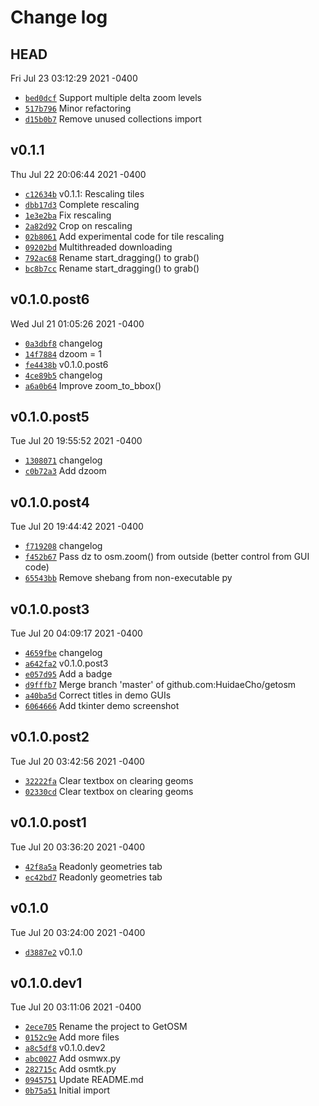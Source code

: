 # Change log

## HEAD
Fri Jul 23 03:12:29 2021 -0400

* [`bed0dcf`](https://github.com/HuidaeCho/getosm/commit/bed0dcf)  Support multiple delta zoom levels
* [`517b796`](https://github.com/HuidaeCho/getosm/commit/517b796)  Minor refactoring
* [`d15b0b7`](https://github.com/HuidaeCho/getosm/commit/d15b0b7)  Remove unused collections import

## v0.1.1
Thu Jul 22 20:06:44 2021 -0400

* [`c12634b`](https://github.com/HuidaeCho/getosm/commit/c12634b)  v0.1.1: Rescaling tiles
* [`dbb17d3`](https://github.com/HuidaeCho/getosm/commit/dbb17d3)  Complete rescaling
* [`1e3e2ba`](https://github.com/HuidaeCho/getosm/commit/1e3e2ba)  Fix rescaling
* [`2a82d92`](https://github.com/HuidaeCho/getosm/commit/2a82d92)  Crop on rescaling
* [`02b8061`](https://github.com/HuidaeCho/getosm/commit/02b8061)  Add experimental code for tile rescaling
* [`09202bd`](https://github.com/HuidaeCho/getosm/commit/09202bd)  Multithreaded downloading
* [`792ac68`](https://github.com/HuidaeCho/getosm/commit/792ac68)  Rename start\_dragging() to grab()
* [`bc8b7cc`](https://github.com/HuidaeCho/getosm/commit/bc8b7cc)  Rename start\_dragging() to grab()

## v0.1.0.post6
Wed Jul 21 01:05:26 2021 -0400

* [`0a3dbf8`](https://github.com/HuidaeCho/getosm/commit/0a3dbf8)  changelog
* [`14f7884`](https://github.com/HuidaeCho/getosm/commit/14f7884)  dzoom = 1
* [`fe4438b`](https://github.com/HuidaeCho/getosm/commit/fe4438b)  v0.1.0.post6
* [`4ce89b5`](https://github.com/HuidaeCho/getosm/commit/4ce89b5)  changelog
* [`a6a0b64`](https://github.com/HuidaeCho/getosm/commit/a6a0b64)  Improve zoom\_to\_bbox()

## v0.1.0.post5
Tue Jul 20 19:55:52 2021 -0400

* [`1308071`](https://github.com/HuidaeCho/getosm/commit/1308071)  changelog
* [`c0b72a3`](https://github.com/HuidaeCho/getosm/commit/c0b72a3)  Add dzoom

## v0.1.0.post4
Tue Jul 20 19:44:42 2021 -0400

* [`f719208`](https://github.com/HuidaeCho/getosm/commit/f719208)  changelog
* [`f452b67`](https://github.com/HuidaeCho/getosm/commit/f452b67)  Pass dz to osm.zoom() from outside (better control from GUI code)
* [`65543bb`](https://github.com/HuidaeCho/getosm/commit/65543bb)  Remove shebang from non-executable py

## v0.1.0.post3
Tue Jul 20 04:09:17 2021 -0400

* [`4659fbe`](https://github.com/HuidaeCho/getosm/commit/4659fbe)  changelog
* [`a642fa2`](https://github.com/HuidaeCho/getosm/commit/a642fa2)  v0.1.0.post3
* [`e057d95`](https://github.com/HuidaeCho/getosm/commit/e057d95)  Add a badge
* [`d9fffb7`](https://github.com/HuidaeCho/getosm/commit/d9fffb7)  Merge branch 'master' of github.com:HuidaeCho/getosm
* [`a40ba5d`](https://github.com/HuidaeCho/getosm/commit/a40ba5d)  Correct titles in demo GUIs
* [`6064666`](https://github.com/HuidaeCho/getosm/commit/6064666)  Add tkinter demo screenshot

## v0.1.0.post2
Tue Jul 20 03:42:56 2021 -0400

* [`32222fa`](https://github.com/HuidaeCho/getosm/commit/32222fa)  Clear textbox on clearing geoms
* [`02330cd`](https://github.com/HuidaeCho/getosm/commit/02330cd)  Clear textbox on clearing geoms

## v0.1.0.post1
Tue Jul 20 03:36:20 2021 -0400

* [`42f8a5a`](https://github.com/HuidaeCho/getosm/commit/42f8a5a)  Readonly geometries tab
* [`ec42bd7`](https://github.com/HuidaeCho/getosm/commit/ec42bd7)  Readonly geometries tab

## v0.1.0
Tue Jul 20 03:24:00 2021 -0400

* [`d3887e2`](https://github.com/HuidaeCho/getosm/commit/d3887e2)  v0.1.0

## v0.1.0.dev1
Tue Jul 20 03:11:06 2021 -0400

* [`2ece705`](https://github.com/HuidaeCho/getosm/commit/2ece705)  Rename the project to GetOSM
* [`0152c9e`](https://github.com/HuidaeCho/getosm/commit/0152c9e)  Add more files
* [`a8c5df8`](https://github.com/HuidaeCho/getosm/commit/a8c5df8)  v0.1.0.dev2
* [`abc0027`](https://github.com/HuidaeCho/getosm/commit/abc0027)  Add osmwx.py
* [`282715c`](https://github.com/HuidaeCho/getosm/commit/282715c)  Add osmtk.py
* [`0945751`](https://github.com/HuidaeCho/getosm/commit/0945751)  Update README.md
* [`0b75a51`](https://github.com/HuidaeCho/getosm/commit/0b75a51)  Initial import
